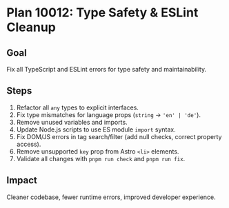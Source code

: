 # Plan 10012: Type Safety & ESLint Cleanup

## Goal
Fix all TypeScript and ESLint errors for type safety and maintainability.

## Steps
1. Refactor all `any` types to explicit interfaces.
2. Fix type mismatches for language props (`string` → `'en' | 'de'`).
3. Remove unused variables and imports.
4. Update Node.js scripts to use ES module `import` syntax.
5. Fix DOM/JS errors in tag search/filter (add null checks, correct property access).
6. Remove unsupported `key` prop from Astro `<li>` elements.
7. Validate all changes with `pnpm run check` and `pnpm run fix`.

## Impact
Cleaner codebase, fewer runtime errors, improved developer experience.
